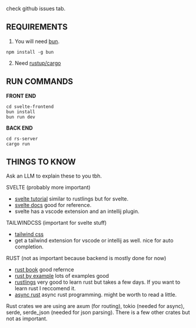 check github issues tab.

## REQUIREMENTS
1. You will need [bun](https://bun.sh/docs/installation). 
```
npm install -g bun
```
2. Need [rustup/cargo](https://www.rust-lang.org/tools/install)

## RUN COMMANDS
**FRONT END**
```
cd svelte-frontend
bun install
bun run dev
```
**BACK END**
```
cd rs-server
cargo run
```
## THINGS TO KNOW

Ask an LLM to explain these to you tbh.

SVELTE (probably more important)
- [svelte tutorial](https://svelte.dev/tutorial/svelte/welcome-to-svelte) similar to rustlings but for svelte.
- [svelte docs](https://svelte.dev/docs/svelte/overview) good for reference.
- svelte has a vscode extension and an intellij plugin.

TAILWINDCSS (important for svelte stuff)
- [tailwind css](https://tailwindcss.com/docs/styling-with-utility-classes)
- get a tailwind extension for vscode or intellij as well. nice for auto completion.

RUST (not as important because backend is mostly done for now)
- [rust book](https://doc.rust-lang.org/book/ch03-00-common-programming-concepts.html) good refernce
- [rust by example](https://doc.rust-lang.org/rust-by-example/) lots of examples good
- [rustlings](https://github.com/rust-lang/rustlings) very good to learn rust but takes a few days. If you want to learn rust I reccomend it.
- [async rust](https://rust-lang.github.io/async-book/) async rust programming. might be worth to read a little.

Rust crates we are using are axum (for routing), tokio (needed for async), serde, serde_json (needed for json parsing). There is a few other crates but not as important.

